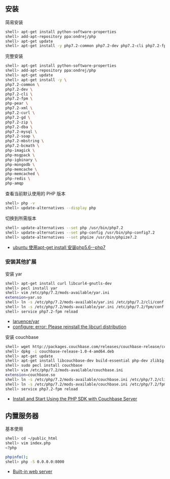 ## 安装

简易安装

```sh
shell> apt-get install python-software-properties
shell> add-apt-repository ppa:ondrej/php
shell> apt-get update
shell> apt-get install -y php7.2-common php7.2-dev php7.2-cli php7.2-fpm
```

完整安装

```sh
shell> apt-get install python-software-properties
shell> add-apt-repository ppa:ondrej/php
shell> apt-get update
shell> apt-get install -y \
php7.2-common \
php7.2-dev \
php7.2-cli \
php7.2-fpm \
php-pear \ 
php7.2-xml \
php7.2-curl \
php7.2-gd \
php7.2-zip \
php7.2-dba \
php7.2-mysql \
php7.2-soap \
php7.2-mbstring \
php7.2-bcmath \
php-imagick \
php-msgpack \
php-igbinary \
php-mongodb \
php-memcache \
php-memcached \
php-redis \
php-amqp
```

查看当前默认使用的 PHP 版本

```sh
shell> php -v
shell> update-alternatives --display php
```

切换到所需版本

```sh
shell> update-alternatives --set php /usr/bin/php7.2
shell> update-alternatives --set php-config /usr/bin/php-config7.2
shell> update-alternatives --set phpize /usr/bin/phpize7.2
```

- [ubuntu 使用apt-get install 安装php5.6--php7](https://www.cnblogs.com/phpzhou/p/6288762.html)

### 安装其他扩展

安装 yar

```sh
shell> apt-get install curl libcurl4-gnutls-dev
shell> pecl install yar
shell> vim /etc/php/7.2/mods-available/yar.ini
extension=yar.so
shell> ln -s /etc/php/7.2/mods-available/yar.ini /etc/php/7.2/cli/conf.d/20-yar.ini
shell> ln -s /etc/php/7.2/mods-available/yar.ini /etc/php/7.2/fpm/conf.d/20-yar.ini
shell> service php7.2-fpm reload
```

- [laruence/yar](https://github.com/laruence/yar)
- [configure: error: Please reinstall the libcurl distribution](https://github.com/laruence/yar/issues/111)

安装 couchbase

```sh
shell> wget http://packages.couchbase.com/releases/couchbase-release/couchbase-release-1.0-4-amd64.deb
shell> dpkg -i couchbase-release-1.0-4-amd64.deb
shell> apt-get update
shell> apt-get install libcouchbase-dev build-essential php-dev zlib1g-dev
shell> sudo pecl install couchbase
shell> vim /etc/php/7.2/mods-available/couchbase.ini
extension=couchbase.so
shell> ln -s /etc/php/7.2/mods-available/couchbase.ini /etc/php/7.2/cli/conf.d/25-couchbase.ini
shell> ln -s /etc/php/7.2/mods-available/couchbase.ini /etc/php/7.2/fpm/conf.d/25-couchbase.ini
shell> service php7.2-fpm reload
```

- [Install and Start Using the PHP SDK with Couchbase Server](https://docs.couchbase.com/php-sdk/2.6/start-using-sdk.html)

## 内置服务器

基本使用

```sh
shell> cd ~/public_html
shell> vim index.php
<?php

phpinfo();
shell> php -S 0.0.0.0:8000
```

- [Built-in web server](http://docs.php.net/manual/da/features.commandline.webserver.php)
